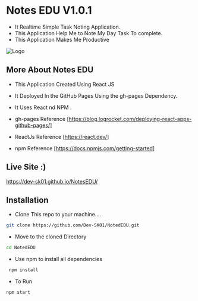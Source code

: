 
# Notes EDU V1.0.1

- It Realtime Simple Task Noting Application. 
- This Application Help Me to Note My Day Task To complete.
- This Application Makes Me Productive




![Logo](https://raw.githubusercontent.com/Dev-SK01/NotesEDU/master/notes-edu/public/notes-edu.png)


## More About Notes EDU

- This Application Created Using React JS

- It Deployed In the GitHub Pages Using the gh-pages Dependency.
- It Uses React nd NPM .

- gh-pages Reference [https://blog.logrocket.com/deploying-react-apps-github-pages/]
- ReactJs Reference [https://react.dev/] 
- npm Reference [https://docs.npmjs.com/getting-started]





## Live Site :)

https://dev-sk01.github.io/NotesEDU/


## Installation

- Clone This repo to your machine....
```bash
git clone https://github.com/Dev-SK01/NotedEDU.git
```
- Move to the cloned Directory
```bash
cd NotedEDU 
```
- Use npm to install all dependencies
```bash
 npm install
```
- To Run 
```bash
npm start
```
    
